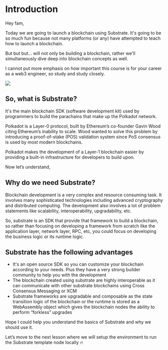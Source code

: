 # Introduction

Hey fam,

Today we are going to launch a blockchain using Substrate. It's going to be so much fun because not many platforms (or any) have attempted to teach how to launch a blockchain.

But but but… will not only be building a blockchain, rather we'll simultaneously dive deep into blockchain concepts as well.

I cannot put more emphasis on how important this course is for your career as a web3 engineer, so study and study closely.

![](https://metaschool.s3-ap-southeast-1.amazonaws.com/images/Mq6kqEvKg4mm2bSZTG4Rx91A0kSKAwa2OZvYRe1X.png)

## So, what is Substrate?

It's the main blockchain SDK (software development kit) used by programmers to build the parachains that make up the Polkadot network.

Polkadot is a Layer-0 protocol, built by Ethereum’s co-founder Gavin Wood citing Ethereum’s inability to scale. Wood wanted to solve this problem by introducing a proof-of-stake (POS) validation system since PoS consensus is used by most modern blockchains.

Polkadot makes the development of a Layer-1 blockchain easier by providing a built-in infrastructure for developers to build upon.

Now let’s understand,

## Why do we need Substrate?

Blockchain development is a very complex and resource consuming task. It involves many sophisticated technologies including advanced cryptography and distributed computing. The development also involves a lot of problem statements like scalability, interoperability, upgradability, etc.

So, substrate is an SDK that provide that framework to build a blockchain, so rather than focusing on developing a framework from scratch like the application layer, network layer, RPC, etc, you could focus on developing the business logic or its runtime logic.

## Substrate has the following advantages

- It's an open source SDK so you can customize your blockchain according to your needs. Plus they have a very strong builder community to help you with the development
- The blockchain created using substrate are highly interoperable as it can communicate with other substrate blockchains using Cross Consensus Messaging or XCM
- Substrate frameworks are upgradable and composable as the state transition logic of the blockchain or the runtime is stored as a WebAssembly object which gives the blockchain nodes the ability to perform “forkless” upgrades

Hope I could help you understand the basics of Substrate and why we should use it.

Let’s move to the next lesson where we will setup the environment to run the Substrate template node locally 🔥
